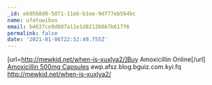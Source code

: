 ```yaml
---
_id: e69568d0-5071-11eb-b1ee-9df77eb564bc
name: ufatuwiboo
email: b4637ce9d807a11e1d821260b7b617f6
permalink: false
date: '2021-01-06T22:52:49.755Z'
---
```

[url=http://mewkid.net/when-is-xuxlya2/]Buy Amoxicillin Online[/url] <a href="http://mewkid.net/when-is-xuxlya2/">Amoxicillin 500mg Capsules</a> ewp.afsz.blog.bguiz.com.kyi.fq http://mewkid.net/when-is-xuxlya2/
